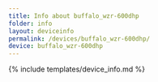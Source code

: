 ```yaml
---
title: Info about buffalo_wzr-600dhp
folder: info
layout: deviceinfo
permalink: /devices/buffalo_wzr-600dhp/
device: buffalo_wzr-600dhp
---
```

{% include templates/device_info.md %}
